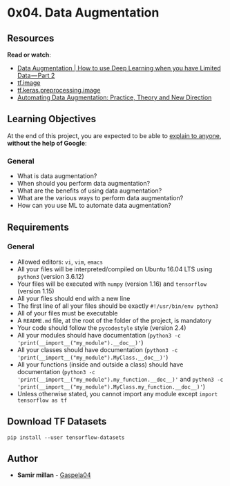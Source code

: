 <h1 class="gap">0x04. Data Augmentation</h1>

<div class="gap" id="project-description">
  <h2>Resources</h2>

<p><strong>Read or watch</strong>:</p>

<ul>
<li><a href="/rltoken/2jHe5oim91wZro4SRdoB1w" title="Data Augmentation | How to use Deep Learning when you have Limited Data — Part 2" target="_blank">Data Augmentation | How to use Deep Learning when you have Limited Data — Part 2</a></li>
<li><a href="/rltoken/SJyavhXgzGprWBKoU0p2Ow" title="tf.image" target="_blank">tf.image</a></li>
<li><a href="/rltoken/gezEJPsqC-6-mGpI0B38Wg" title="tf.keras.preprocessing.image" target="_blank">tf.keras.preprocessing.image</a></li>
<li><a href="/rltoken/wboFN7gUujerC1dfHX24PQ" title="Automating Data Augmentation: Practice, Theory and New Direction" target="_blank">Automating Data Augmentation: Practice, Theory and New Direction</a></li>
</ul>

<h2>Learning Objectives</h2>

<p>At the end of this project, you are expected to be able to <a href="/rltoken/B6cDjnVIb3ZAPCJkrdlchw" title="explain to anyone" target="_blank">explain to anyone</a>, <strong>without the help of Google</strong>:</p>

<h3>General</h3>

<ul>
<li>What is data augmentation?</li>
<li>When should you perform data augmentation?</li>
<li>What are the benefits of using data augmentation?</li>
<li>What are the various ways to perform data augmentation?</li>
<li>How can you use ML to automate data augmentation?</li>
</ul>

<h2>Requirements</h2>

<h3>General</h3>

<ul>
<li>Allowed editors: <code>vi</code>, <code>vim</code>, <code>emacs</code></li>
<li>All your files will be interpreted/compiled on Ubuntu 16.04 LTS using <code>python3</code> (version 3.6.12)</li>
<li>Your files will be executed with <code>numpy</code> (version 1.16) and <code>tensorflow</code> (version 1.15)</li>
<li>All your files should end with a new line</li>
<li>The first line of all your files should be exactly <code>#!/usr/bin/env python3</code></li>
<li>All of your files must be executable</li>
<li>A <code>README.md</code> file, at the root of the folder of the project, is mandatory</li>
<li>Your code should follow the <code>pycodestyle</code> style (version 2.4)</li>
<li>All your modules should have documentation (<code>python3 -c 'print(__import__("my_module").__doc__)'</code>)</li>
<li>All your classes should have documentation (<code>python3 -c 'print(__import__("my_module").MyClass.__doc__)'</code>)</li>
<li>All your functions (inside and outside a class) should have documentation (<code>python3 -c 'print(__import__("my_module").my_function.__doc__)'</code> and <code>python3 -c 'print(__import__("my_module").MyClass.my_function.__doc__)'</code>)</li>
<li>Unless otherwise stated, you cannot import any module except <code>import tensorflow as tf</code></li>
</ul>

<h2>Download TF Datasets</h2>

<pre><code>pip install --user tensorflow-datasets
</code></pre>

</div>

## Author
* **Samir millan** - [Gaspela04](https://github.com/Gaspela04)